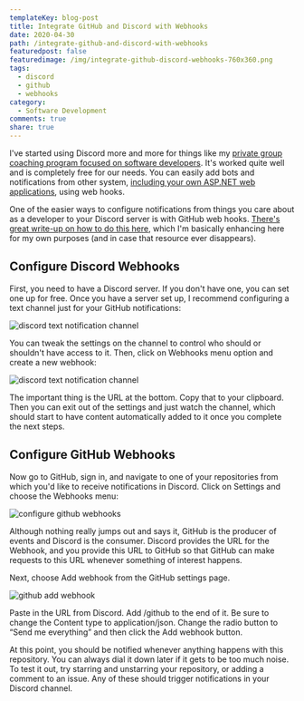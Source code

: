 ```yaml
---
templateKey: blog-post
title: Integrate GitHub and Discord with Webhooks
date: 2020-04-30
path: /integrate-github-and-discord-with-webhooks
featuredpost: false
featuredimage: /img/integrate-github-discord-webhooks-760x360.png
tags:
  - discord
  - github
  - webhooks
category:
  - Software Development
comments: true
share: true
---
```


I've started using Discord more and more for things like my [private group coaching program focused on software developers](https://devbetter.com). It's worked quite well and is completely free for our needs. You can easily add bots and notifications from other system, [including your own ASP.NET web applications](/add-discord-notifications-to-asp-net-core-apps), using web hooks.

One of the easier ways to configure notifications from things you care about as a developer to your Discord server is with GitHub web hooks. [There's great write-up on how to do this here](https://gist.github.com/jagrosh/5b1761213e33fc5b54ec7f6379034a22), which I'm basically enhancing here for my own purposes (and in case that resource ever disappears).

## Configure Discord Webhooks

First, you need to have a Discord server. If you don't have one, you can set one up for free. Once you have a server set up, I recommend configuring a text channel just for your GitHub notifications:

![discord text notification channel](/img/discord-notification-text-channel.png)

You can tweak the settings on the channel to control who should or shouldn't have access to it. Then, click on Webhooks menu option and create a new webhook:

![discord text notification channel](/img/discord-edit-webhook.png)

The important thing is the URL at the bottom. Copy that to your clipboard. Then you can exit out of the settings and just watch the channel, which should start to have content automatically added to it once you complete the next steps.

## Configure GitHub Webhooks

Now go to GitHub, sign in, and navigate to one of your repositories from which you'd like to receive notifications in Discord. Click on Settings and choose the Webhooks menu:

![configure github webhooks](/img/configure-github-webhooks.png)

Although nothing really jumps out and says it, GitHub is the producer of events and Discord is the consumer. Discord provides the URL for the Webhook, and you provide this URL to GitHub so that GitHub can make requests to this URL whenever something of interest happens.

Next, choose Add webhook from the GitHub settings page.

![github add webhook](/img/github-add-webhooks.png)

Paste in the URL from Discord. Add /github to the end of it. Be sure to change the Content type to application/json. Change the radio button to “Send me everything” and then click the Add webhook button.

At this point, you should be notified whenever anything happens with this repository. You can always dial it down later if it gets to be too much noise. To test it out, try starring and unstarring your repository, or adding a comment to an issue. Any of these should trigger notifications in your Discord channel.

